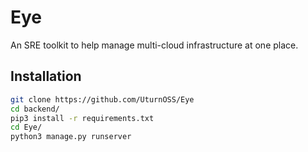 # Eye

An SRE toolkit to help manage multi-cloud infrastructure at one place. 

## Installation

```bash
git clone https://github.com/UturnOSS/Eye
cd backend/ 
pip3 install -r requirements.txt
cd Eye/
python3 manage.py runserver
```

